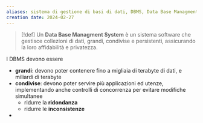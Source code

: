 ```yaml
---
aliases: sistema di gestione di basi di dati, DBMS, Data Base Managment System
creation date: 2024-02-27
---
```


>[!def]
>Un **Data Base Managment System** è un sistema software che gestisce collezioni di dati, grandi, condivise e persistenti, assicurando la loro affidabilità e privatezza.


I DBMS devono essere
- **grandi**: devono poter contenere fino a migliaia di terabyte di dati, e miliardi di terabyte
- **condivise**: devono poter servire più applicazioni ed utenze, implementando anche controlli di concorrenza per evitare modifiche simultanee
	- ridurre la **ridondanza**
	- ridurre le **inconsistenze**
- 
